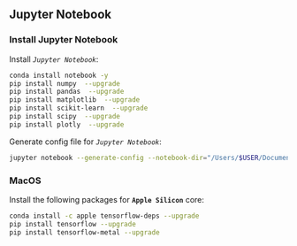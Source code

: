 ## Jupyter Notebook

### Install Jupyter Notebook
Install *`Jupyter Notebook`*:
```bash
conda install notebook -y
pip install numpy  --upgrade
pip install pandas  --upgrade
pip install matplotlib  --upgrade
pip install scikit-learn  --upgrade
pip install scipy  --upgrade
pip install plotly  --upgrade
```

Generate config file for *`Jupyter Notebook`*:
```bash
jupyter notebook --generate-config --notebook-dir="/Users/$USER/Documents/Project/AI/Jupyter" --no-browser
```

### MacOS
Install the following packages for **`Apple Silicon`** core:
```bash
conda install -c apple tensorflow-deps --upgrade
pip install tensorflow --upgrade
pip install tensorflow-metal --upgrade
```
